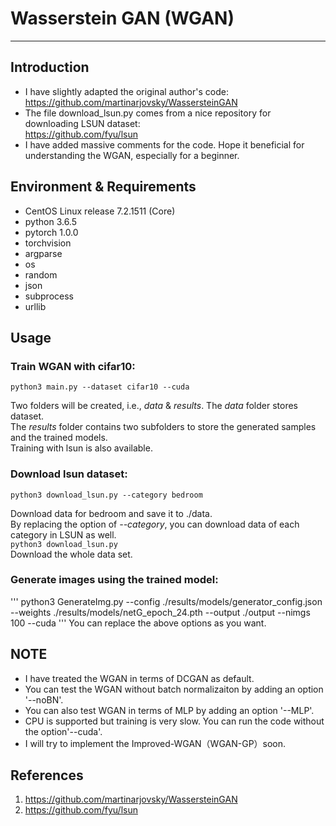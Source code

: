# Wasserstein GAN (WGAN)
-------------------------------------------------
## Introduction
 * I have slightly adapted the original author's code:<br>
<https://github.com/martinarjovsky/WassersteinGAN> <br>
 * The file download_lsun.py comes from a nice repository for downloading LSUN dataset:<br>
<https://github.com/fyu/lsun> <br>
 * I have added massive comments for the code. Hope it beneficial for understanding the WGAN, especially for a beginner.

## Environment & Requirements
* CentOS Linux release 7.2.1511 (Core)<br>
* python 3.6.5<br>
* pytorch  1.0.0<br>
* torchvision<br>
* argparse<br>
* os<br>
* random<br>
* json<br>
* subprocess<br>
* urllib

## Usage
### Train WGAN with cifar10:<br>

    python3 main.py --dataset cifar10 --cuda
Two folders will be created, i.e., *data* & *results*. The *data* folder stores dataset. <br>
The *results* folder contains two subfolders to store the generated samples and the trained models.<br> 
Training with lsun is also available.
### Download lsun dataset:<br>

    python3 download_lsun.py --category bedroom 
Download data for bedroom and save it to ./data.<br>
By replacing the option of *--category*, you can download data of each category in LSUN as well.<br>
    ```
    python3 download_lsun.py 
    ```
    <br>
Download the whole data set.<br> 
### Generate images using the trained model: <br>
'''
    python3 GenerateImg.py --config ./results/models/generator_config.json --weights ./results/models/netG_epoch_24.pth --output ./output --nimgs 100 --cuda
'''
You can replace the above options as you want.

## NOTE
 * I have treated the WGAN in terms of DCGAN as default.
 * You can test the WGAN without batch normalizaiton by adding an option '--noBN'.<br>
 * You can also test WGAN in terms of MLP by adding an option '--MLP'.<br>
 * CPU is supported but training is very slow. You can run the code without the option'--cuda'.<br> 
 * I will try to implement the Improved-WGAN（WGAN-GP）soon.<br>
 
## References 
1. <https://github.com/martinarjovsky/WassersteinGAN> <br>
2. <https://github.com/fyu/lsun> <br>
